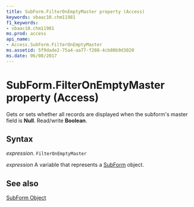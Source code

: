 ```yaml
---
title: SubForm.FilterOnEmptyMaster property (Access)
keywords: vbaac10.chm11981
f1_keywords:
- vbaac10.chm11981
ms.prod: access
api_name:
- Access.SubForm.FilterOnEmptyMaster
ms.assetid: 5f9dade2-75a4-aa77-f208-4cb80b9d3020
ms.date: 06/08/2017
---
```



# SubForm.FilterOnEmptyMaster property (Access)

Gets or sets whether all records are displayed when the subform's master field is  **Null**. Read/write **Boolean**.


## Syntax

 _expression_. `FilterOnEmptyMaster`

 _expression_ A variable that represents a [SubForm](Access.SubForm.md) object.


## See also


[SubForm Object](Access.SubForm.md)


